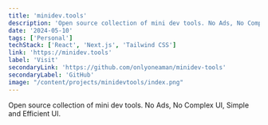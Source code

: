 ```yaml
---
title: 'minidev.tools'
description: 'Open source collection of mini dev tools. No Ads, No Complex UI, Simple and Efficient UI.'
date: '2024-05-10'
tags: ['Personal']
techStack: ['React', 'Next.js', 'Tailwind CSS']
link: 'https://minidev.tools'
label: 'Visit'
secondaryLink: 'https://github.com/onlyoneaman/minidev-tools'
secondaryLabel: 'GitHub'
image: "/content/projects/minidevtools/index.png"
---
```


Open source collection of mini dev tools. No Ads, No Complex UI, Simple and Efficient UI.
